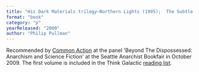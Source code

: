 ```yaml
---
title: "His Dark Materials trilogy—Northern Lights (1995);  The Subtle Knife (1997); The Amber Spyglass (2000)"
format: "book"
category: "p"
yearReleased: "2000"
author: "Philip Pullman"
---
```

Recommended by <a href="http://nwsfsnews.blogspot.com/2009/10/i-wanna-read-sf-anarchy.html"> Common Action</a> at the panel 'Beyond The Dispossessed: Anarchism and Science  Fiction' at the Seattle Anarchist Bookfair in October 2009. The first volume is included  in the Think Galactic <a href="http://thinkgalactic.org/reading-lists/by-author/">reading list</a>.
 

